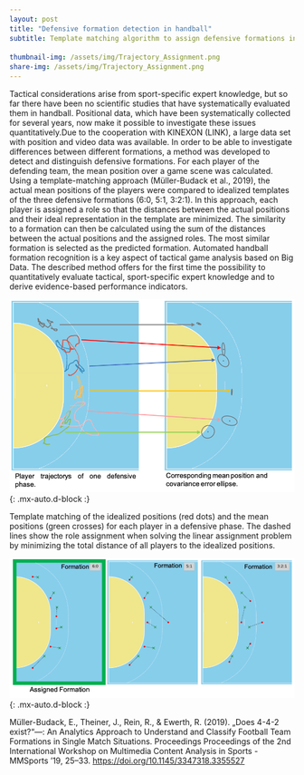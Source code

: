```yaml
---
layout: post
title: "Defensive formation detection in handball"
subtitle: Template matching algorithm to assign defensive formations in handball.
 
thumbnail-img: /assets/img/Trajectory_Assignment.png
share-img: /assets/img/Trajectory_Assignment.png
---
```


Tactical considerations arise from sport-specific expert knowledge, but so far there have been no scientific studies that have systematically evaluated them in handball. Positional data, which have been systematically collected for several years, now make it possible to investigate these issues quantitatively.Due to the cooperation with KINEXON (LINK), a large data set with position and video data was available.
In order to be able to investigate differences between different formations, a method was developed to detect and distinguish defensive formations. For each player of the defending team, the mean position over a game scene was calculated. Using a template-matching approach  (Müller-Budack et al., 2019), the actual mean positions of the players were compared to idealized templates of the three defensive formations (6:0, 5:1, 3:2:1). In this approach, each player is assigned a role so that the distances between the actual positions and their ideal representation in the template are minimized. The similarity to a formation can then be calculated using the sum of the distances between the actual positions and the assigned roles. The most similar formation is selected as the predicted formation. 
Automated handball formation recognition is a key aspect of tactical game analysis based on Big Data. The described method offers for the first time the possibility to quantitatively evaluate tactical, sport-specific expert knowledge and to derive evidence-based performance indicators.


![Trajectory_Assignment](../assets/img/Trajectory_Assignment.png){: .mx-auto.d-block :}

Template matching of the idealized positions (red dots) and the mean positions (green crosses) for each player in a defensive phase. The dashed lines show the role assignment when solving the linear assignment problem by minimizing the total distance of all players to the idealized positions.

![Formation_Assignment](../assets/img/Formation_Assignment.png){: .mx-auto.d-block :}






Müller-Budack, E., Theiner, J., Rein, R., & Ewerth, R. (2019). „Does 4-4-2 exist?“—: An Analytics Approach to Understand and Classify Football Team Formations in Single Match Situations. Proceedings Proceedings of the 2nd International Workshop on Multimedia Content Analysis in Sports  - MMSports ’19, 25–33. https://doi.org/10.1145/3347318.3355527


